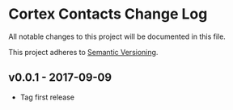 # Cortex Contacts Change Log

All notable changes to this project will be documented in this file.

This project adheres to [Semantic Versioning](CONTRIBUTING.md).


## v0.0.1 - 2017-09-09
- Tag first release
